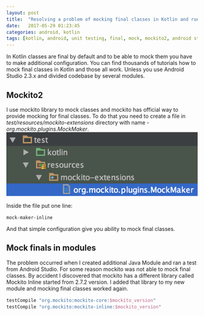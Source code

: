 ```yaml
---
layout: post
title:  "Resolving a problem of mocking final classes in Kotlin and running tests in Java Modules from Android Studio. "
date:   2017-05-29 01:23:45
categories: android, kotlin
tags: [kotlin, android, unit testing, final, mock, mockito2, android studio, java library]
---
```


In Kotlin classes are final by default and to be able to mock them you have to make additional configuration.
You can find thousands of tutorials how to mock final classes in Kotlin and those all work.
Unless you use Android Studio 2.3.x and divided codebase by several modules.

## Mockito2

I use mockito library to mock classes and mockito has official way to provide mocking for final classes.
To do that you need to create a file in *test/resources/mockito-extensions* directory with name - *org.mockito.plugins.MockMaker*.
![mock macker file](/images/mockito_finals.png)

Inside the file put one line:
```
mock-maker-inline
```
And that simple configuration give you ability to mock final classes.


## Mock finals in modules  
The problem occurred when I created additional Java Module and ran a test from Android Studio.
For some reason mockito was not able to mock final classes. By accident I discovered that mockito has a different library called Mockito Inline started from 2.7.2 version.
I added that library to my new module and mocking final classes worked again.
```groovy
testCompile "org.mockito:mockito-core:$mockito_version"
testCompile "org.mockito:mockito-inline:$mockito_version"
```

